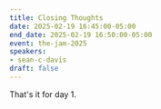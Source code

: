 ```yaml
---
title: Closing Thoughts
date: 2025-02-19 16:45:00-05:00
end_date: 2025-02-19 16:50:00-05:00
event: the-jam-2025
speakers:
- sean-c-davis
draft: false
---
```


That's it for day 1.
